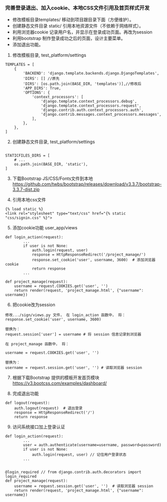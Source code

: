 ### 完善登录退出、加入cookie、本地CSS文件引用及首页样式开发

* 修改模板目录templates/ 移动到项目跟目录下面（方便维护）。
* 创建静态文件目录 static/ 引用本地资源文件（不依赖于网络样式）。
* 利用浏览器cookie 记录用户名，并显示在登录成功页面。再改为session
* 利用bootstrap 制作登录成功之后的页面，设计主要菜单。
* 添加退出功能。

1. 修改模板目录, test_platform/settings
~~~
TEMPLATES = [
    {
        'BACKEND': 'django.template.backends.django.DjangoTemplates',
        'DIRS': [] //原先
        'DIRS': [os.path.join(BASE_DIR, 'templates')],//修改后
        'APP_DIRS': True,
        'OPTIONS': {
            'context_processors': [
                'django.template.context_processors.debug',
                'django.template.context_processors.request',
                'django.contrib.auth.context_processors.auth',
                'django.contrib.messages.context_processors.messages',
            ],
        },
    },
]
~~~

2. 创建静态文件目录, test_platform/settings
~~~

STATICFILES_DIRS = [
    # ...
    os.path.join(BASE_DIR, 'static'),
]
~~~

3. 下载Bootstrap JS/CSS/Fonts文件到本地 <https://github.com/twbs/bootstrap/releases/download/v3.3.7/bootstrap-3.3.7-dist.zip>

4. 引用本地css文件
~~~
{% load static %}
<link rel="stylesheet" type="text/css" href="{% static "css/signin.css" %}">
~~~

5. 添加cookie功能 user_app/views
~~~
def login_action(request):
        ...
        if user is not None:
            auth.login(request, user)
            response = HttpResponseRedirect('/project_manage/')
            response.set_cookie('user', username, 3600)  # 添加浏览器 cookie
            return response
        ...

def project_manage(request):
    username = request.COOKIES.get('user', '')
    return render(request, 'project_manage.html', {"username": username})
~~~

6. 把cookie改为session
~~~
修改.../sign/views.py 文件， 在 login_action 函数中， 将：
response.set_cookie('user', username, 3600)

替换为：
request.session['user'] = username # 将 session 信息记录到浏览器

在 project_manage 函数中， 将：

username = request.COOKIES.get('user', '')

替换为：
username = request.session.get('user', '') # 读取浏览器 session
~~~

7. 根据下载Bootstrap 提供的模板开发首页模块 <https://v3.bootcss.com/examples/dashboard/>

8. 完成退出功能
~~~
def logout(request):
    auth.logout(request)  # 退出登录
    response = HttpResponseRedirect('/')
    return response
~~~

9. 访问系统接口加上登录认证
~~~
def login_action(request):
        ...
        user = auth.authenticate(username=username, password=password)
        if user is not None:
            auth.login(request, user) // 记住用户登录状态
        ...


@login_required // from django.contrib.auth.decorators import login_required
def project_manage(request):
    username = request.session.get('user', '')  # 读取浏览器 session
    return render(request, 'project_manage.html', {"username": username})
~~~